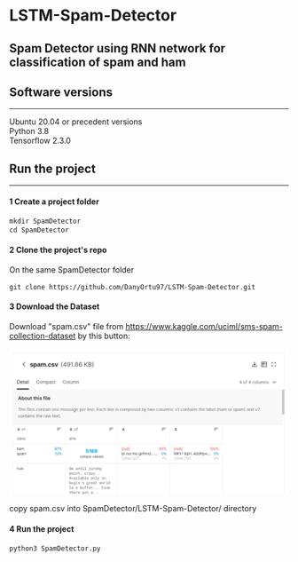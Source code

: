# LSTM-Spam-Detector
Spam Detector using RNN network for classification of spam and ham
---


## Software versions
---
Ubuntu 20.04 or precedent versions  
Python 3.8  
Tensorflow 2.3.0


## Run the project 
---

#### 1 Create a project folder

```
mkdir SpamDetector
cd SpamDetector
```

#### 2 Clone the project's repo

On the same SpamDetector folder 

```
git clone https://github.com/DanyOrtu97/LSTM-Spam-Detector.git
```

#### 3 Download the Dataset

Download "spam.csv" file from https://www.kaggle.com/uciml/sms-spam-collection-dataset by this button:

![Downaload spam.csv](./Usefull_screenshoots_for_readme_file/SpamcsvDownload.png)


copy spam.csv into SpamDetector/LSTM-Spam-Detector/ directory


#### 4 Run the project

```
python3 SpamDetector.py
```

